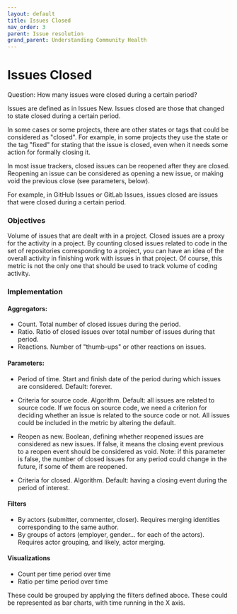 ```yaml
---
layout: default
title: Issues Closed
nav_order: 3
parent: Issue resolution
grand_parent: Understanding Community Health
---
```


# Issues Closed
Question: How many issues were closed during a certain period?

Issues are defined as in Issues New. Issues closed are those that changed to state closed
during a certain period.

In some cases or some projects, there are other states or tags that could be considered as
"closed". For example, in some projects they use the state or the tag "fixed" for stating
that the issue is closed, even when it needs some action for formally closing it.

In most issue trackers, closed issues can be reopened after they are closed. Reopening an
issue can be considered as opening a new issue, or making void the previous close (see
parameters, below).

For example, in GitHub Issues or GitLab Issues, issues closed are issues that were closed
during a certain period.

### Objectives
Volume of issues that are dealt with in a project. Closed issues are a proxy for the
activity in a project. By counting closed issues related to code in the set of
repositories corresponding to a project, you can have an idea of the overall activity in
finishing work with issues in that project. Of course, this metric is not the only one
that should be used to track volume of coding activity.

### Implementation

#### Aggregators:

- Count. Total number of closed issues during the period.
- Ratio. Ratio of closed issues over total number of issues during that period.
- Reactions. Number of "thumb-ups" or other reactions on issues.

#### Parameters:

- Period of time. Start and finish date of the period during which issues are considered.
  Default: forever.

- Criteria for source code. Algorithm. Default: all issues are related to source code. If
    we focus on source code, we need a criterion for deciding whether an issue is related
    to the source code or not. All issues could be included in the metric by altering the
    default.

- Reopen as new. Boolean, defining whether reopened issues are considered as new issues.
  If false, it means the closing event previous to a reopen event should be considered as
  void. Note: if this parameter is false, the number of closed issues for any period could
  change in the future, if some of them are reopened.

- Criteria for closed. Algorithm. Default: having a closing event during the period of interest.

#### Filters

- By actors (submitter, commenter, closer). Requires merging identities corresponding to
  the same author.
- By groups of actors (employer, gender... for each of the actors). Requires actor
  grouping, and likely, actor merging.

#### Visualizations

- Count per time period over time
- Ratio per time period over time

These could be grouped by applying the filters defined aboce. These could be represented
as bar charts, with time running in the X axis.